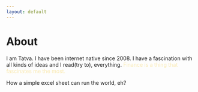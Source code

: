```yaml
---
layout: default
---
```


<div class="main-content-container">
    <h1 class="main-title">
        About
    </h1>
    <div class="intro-paragraph-container">
        <p class="intro-paragraph">
            I am Tatva. I have been internet native since 2008. I have a fascination with all kinds of ideas and I read(try to), everything. <span style="color: #f9e9b1;">Finance is a thing that fascinates me the most.</span>
        </p>
        <p class="intro-paragraph">
            How a simple excel sheet can run the world, eh?
        </p>
    </div>
</div>
